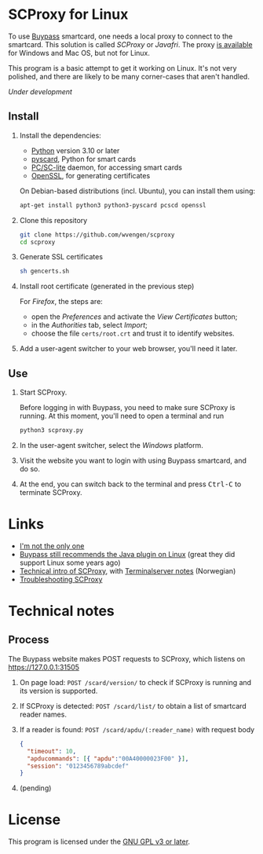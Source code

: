 # SCProxy for Linux

To use [Buypass](https://www.buypass.no/) smartcard, one needs a local proxy to
connect to the smartcard.  This solution is called _SCProxy_ or _Javafri_. The
proxy [is available](https://www.buypass.no/hjelp/hjelp-til-smartkort/javafri/hvordan-installere-javafri)
for Windows and Mac OS, but not for Linux.

This program is a basic attempt to get it working on Linux. It's not very
polished, and there are likely to be many corner-cases that aren't handled.

_Under development_

## Install

1. Install the dependencies:

   - [Python](https://www.python.org) version 3.10 or later
   - [pyscard](https://pyscard.sourceforge.io/), Python for smart cards
   - [PC/SC-lite](https://pcsclite.apdu.fr/) daemon, for accessing smart cards
   - [OpenSSL](https://www.openssl.org/), for generating certificates

   On Debian-based distributions (incl. Ubuntu), you can install them using:

   ```sh
   apt-get install python3 python3-pyscard pcscd openssl
   ```

2. Clone this repository

   ```sh
   git clone https://github.com/wvengen/scproxy
   cd scproxy
   ```

3. Generate SSL certificates

   ```sh
   sh gencerts.sh
   ```

4. Install root certificate (generated in the previous step)

   For _Firefox_, the steps are:
   - open the _Preferences_ and activate the _View Certificates_ button;
   - in the _Authorities_ tab, select _Import_;
   - choose the file `certs/root.crt` and trust it to identify websites.

5. Add a user-agent switcher to your web browser, you'll need it later.


## Use

1. Start SCProxy.

   Before logging in with Buypass, you need to make sure SCProxy is running.
   At this moment, you'll need to open a terminal and run

   ```sh
   python3 scproxy.py
   ```

2. In the user-agent switcher, select the _Windows_ platform.

3. Visit the website you want to login with using Buypass smartcard, and do so.

4. At the end, you can switch back to the terminal and press <kbd>Ctrl-C</kbd>
   to terminate SCProxy.

# Links

- [I'm not the only one](https://www.diskusjon.no/topic/1874608-buypass-med-kortleser-i-ubuntu/)
- [Buypass still recommends the Java plugin on Linux](https://www.diskusjon.no/topic/1874608-buypass-med-kortleser-i-ubuntu/)
  (great they did support Linux some years ago)
- [Technical intro of SCProxy](https://buypassdev.atlassian.net/wiki/spaces/Smartkort/pages/16515133/L+sningsbeskrivelse),
  with [Terminalserver notes](https://buypassdev.atlassian.net/wiki/spaces/Smartkort/pages/26214438/L+sningsbeskrivelse+Terminalserver) (Norwegian)
- [Troubleshooting SCProxy](https://buypassdev.atlassian.net/wiki/spaces/Smartkort/pages/87228452/Troubleshooting+Buypass+Javafri)

# Technical notes

## Process

The Buypass website makes POST requests to SCProxy, which listens on https://127.0.0.1:31505

1. On page load: `POST /scard/version/` to check if SCProxy is running and its version is supported.
2. If SCProxy is detected: `POST /scard/list/` to obtain a list of smartcard reader names.
3. If a reader is found: `POST /scard/apdu/(:reader_name)` with request body

   ```json
   {
     "timeout": 10,
     "apducommands": [{ "apdu":"00A40000023F00" }],
     "session": "0123456789abcdef"
   }
   ```
4. (pending)

# License

This program is licensed under the [GNU GPL v3 or later](LICENSE.md).